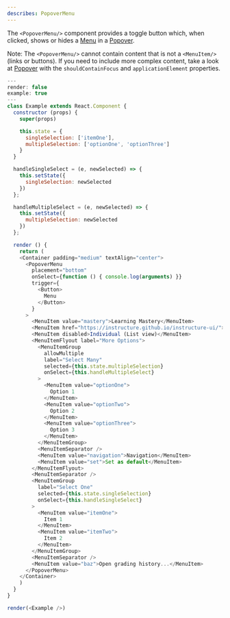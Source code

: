 ```yaml
---
describes: PopoverMenu
---
```


The `<PopoverMenu/>` component provides a toggle button which, when clicked, shows or hides a [Menu](#Menu) in a
[Popover](#Popover).

Note: The `<PopoverMenu/>` cannot contain content that is not a `<MenuItem/>` (links or buttons). If
you need to include more complex content, take a look at [Popover](#Popover) with the `shouldContainFocus`
and `applicationElement` properties.

```js
---
render: false
example: true
---
class Example extends React.Component {
  constructor (props) {
    super(props)

    this.state = {
      singleSelection: ['itemOne'],
      multipleSelection: ['optionOne', 'optionThree']
    }
  }

  handleSingleSelect = (e, newSelected) => {
    this.setState({
      singleSelection: newSelected
    })
  };

  handleMultipleSelect = (e, newSelected) => {
    this.setState({
      multipleSelection: newSelected
    })
  };

  render () {
    return (
    <Container padding="medium" textAlign="center">
      <PopoverMenu
        placement="bottom"
        onSelect={function () { console.log(arguments) }}
        trigger={
          <Button>
            Menu
          </Button>
        }
      >
        <MenuItem value="mastery">Learning Mastery</MenuItem>
        <MenuItem href="https://instructure.github.io/instructure-ui/">Default (Grid view)</MenuItem>
        <MenuItem disabled>Individual (List view)</MenuItem>
        <MenuItemFlyout label="More Options">
          <MenuItemGroup
            allowMultiple
            label="Select Many"
            selected={this.state.multipleSelection}
            onSelect={this.handleMultipleSelect}
          >
            <MenuItem value="optionOne">
              Option 1
            </MenuItem>
            <MenuItem value="optionTwo">
              Option 2
            </MenuItem>
            <MenuItem value="optionThree">
              Option 3
            </MenuItem>
          </MenuItemGroup>
          <MenuItemSeparator />
          <MenuItem value="navigation">Navigation</MenuItem>
          <MenuItem value="set">Set as default</MenuItem>
        </MenuItemFlyout>
        <MenuItemSeparator />
        <MenuItemGroup
          label="Select One"
          selected={this.state.singleSelection}
          onSelect={this.handleSingleSelect}
        >
          <MenuItem value="itemOne">
            Item 1
          </MenuItem>
          <MenuItem value="itemTwo">
            Item 2
          </MenuItem>
        </MenuItemGroup>
        <MenuItemSeparator />
        <MenuItem value="baz">Open grading history...</MenuItem>
      </PopoverMenu>
    </Container>
    )
  }
}

render(<Example />)
```
